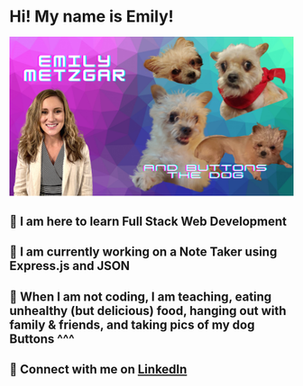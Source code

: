 # Hi! My name is Emily! 

![me and buttons the dog](./images/buttons.png)


## 🌟 I am here to learn Full Stack Web Development 

## 🌟 I am currently working on a Note Taker using Express.js and JSON

## 🌟 When I am not coding, I am teaching, eating unhealthy (but delicious) food, hanging out with family & friends, and taking pics of my dog Buttons ^^^

## 🌟 Connect with me on [LinkedIn](https://www.linkedin.com/in/emily-metzgar/)



	
	


